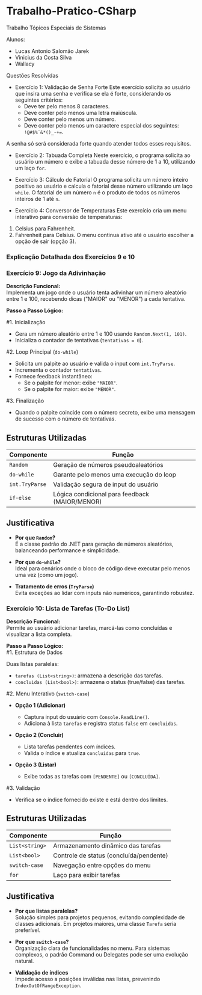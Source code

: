 # Trabalho-Pratico-CSharp
Trabalho Tópicos Especiais de Sistemas

Alunos:
- Lucas Antonio Salomão Jarek
- Vinicius da Costa Silva
- Wallacy

Questões Resolvidas

* Exercício 1: Validação de Senha Forte
Este exercício solicita ao usuário que insira uma senha e verifica se ela é forte, considerando os seguintes critérios:
  - Deve ter pelo menos 8 caracteres.
  - Deve conter pelo menos uma letra maiúscula.
  - Deve conter pelo menos um número.
  - Deve conter pelo menos um caractere especial dos seguintes: `!@#$%¨&*()_-+=`.

A senha só será considerada forte quando atender todos esses requisitos.

* Exercício 2: Tabuada Completa
Neste exercício, o programa solicita ao usuário um número e exibe a tabuada desse número de 1 a 10, utilizando um laço `for`.

* Exercício 3: Cálculo de Fatorial
O programa solicita um número inteiro positivo ao usuário e calcula o fatorial desse número utilizando um laço `while`. O fatorial de um número `n` é o produto de todos os números inteiros de 1 até `n`.

* Exercício 4: Conversor de Temperaturas
Este exercício cria um menu interativo para conversão de temperaturas:
1. Celsius para Fahrenheit.
2. Fahrenheit para Celsius.
O menu continua ativo até o usuário escolher a opção de sair (opção 3).

### Explicação Detalhada dos Exercícios 9 e 10 

### Exercício 9: Jogo da Adivinhação  
**Descrição Funcional:**  
Implementa um jogo onde o usuário tenta adivinhar um número aleatório entre 1 e 100, recebendo dicas ("MAIOR" ou "MENOR") a cada tentativa.  

**Passo a Passo Lógico:**

#1️. Inicialização

- Gera um número aleatório entre 1 e 100 usando `Random.Next(1, 101)`.
- Inicializa o contador de tentativas (`tentativas = 0`).

#2️. Loop Principal (`do-while`)

- Solicita um palpite ao usuário e valida o input com `int.TryParse`.
- Incrementa o contador `tentativas`.
- Fornece feedback instantâneo:
  - Se o palpite for menor: exibe `"MAIOR"`.
  - Se o palpite for maior: exibe `"MENOR"`.

#3️. Finalização

- Quando o palpite coincide com o número secreto, exibe uma mensagem de sucesso com o número de tentativas.

## Estruturas Utilizadas

| Componente | Função |
|------------|--------|
| `Random` | Geração de números pseudoaleatórios |
| `do-while` | Garante pelo menos uma execução do loop |
| `int.TryParse` | Validação segura de input do usuário |
| `if-else` | Lógica condicional para feedback (MAIOR/MENOR) |

## Justificativa

- **Por que `Random`?**  
  É a classe padrão do .NET para geração de números aleatórios, balanceando performance e simplicidade.

- **Por que `do-while`?**  
  Ideal para cenários onde o bloco de código deve executar pelo menos uma vez (como um jogo).

- **Tratamento de erros (`TryParse`)**  
  Evita exceções ao lidar com inputs não numéricos, garantindo robustez.


### Exercício 10: Lista de Tarefas (To-Do List)  
**Descrição Funcional:**  
Permite ao usuário adicionar tarefas, marcá-las como concluídas e visualizar a lista completa.  

**Passo a Passo Lógico:**  
#1️. Estrutura de Dados

Duas listas paralelas:

- `tarefas (List<string>)`: armazena a descrição das tarefas.
- `concluidas (List<bool>)`: armazena o status (true/false) das tarefas.

#2️. Menu Interativo (`switch-case`)

- **Opção 1 (Adicionar)**  
  - Captura input do usuário com `Console.ReadLine()`.
  - Adiciona à lista `tarefas` e registra status `false` em `concluidas`.

- **Opção 2 (Concluir)**  
  - Lista tarefas pendentes com índices.
  - Valida o índice e atualiza `concluidas` para `true`.

- **Opção 3 (Listar)**  
  - Exibe todas as tarefas com `[PENDENTE]` ou `[CONCLUÍDA]`.

#3. Validação

- Verifica se o índice fornecido existe e está dentro dos limites.

## Estruturas Utilizadas

| Componente | Função |
|------------|--------|
| `List<string>` | Armazenamento dinâmico das tarefas |
| `List<bool>` | Controle de status (concluída/pendente) |
| `switch-case` | Navegação entre opções do menu |
| `for` | Laço para exibir tarefas |

## Justificativa

- **Por que listas paralelas?**  
  Solução simples para projetos pequenos, evitando complexidade de classes adicionais. Em projetos maiores, uma classe `Tarefa` seria preferível.

- **Por que `switch-case`?**  
  Organização clara de funcionalidades no menu. Para sistemas complexos, o padrão Command ou Delegates pode ser uma evolução natural.

- **Validação de índices**  
  Impede acesso a posições inválidas nas listas, prevenindo `IndexOutOfRangeException`.
